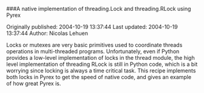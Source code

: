 ###A native implementation of threading.Lock and threading.RLock using Pyrex

Originally published: 2004-10-19 13:37:44
Last updated: 2004-10-19 13:37:44
Author: Nicolas Lehuen

Locks or mutexes are very basic primitives used to coordinate threads operations in multi-threaded programs. Unfortunately, even if Python provides a low-level implementation of locks in the thread module, the high level implementation of threading RLock is still in Python code, which is a bit worrying since locking is always a time critical task. This recipe implements both locks in Pyrex to get the speed of native code, and gives an example of how great Pyrex is.